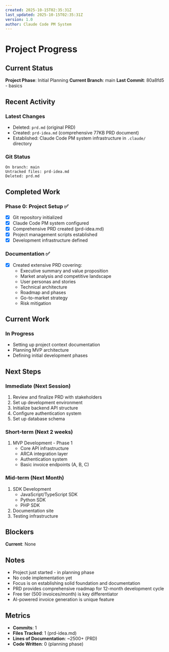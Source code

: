 ```yaml
---
created: 2025-10-15T02:35:31Z
last_updated: 2025-10-15T02:35:31Z
version: 1.0
author: Claude Code PM System
---
```


# Project Progress

## Current Status

**Project Phase**: Initial Planning
**Current Branch**: main
**Last Commit**: 80a8fd5 - basics

## Recent Activity

### Latest Changes
- Deleted: `prd.md` (original PRD)
- Created: `prd-idea.md` (comprehensive 77KB PRD document)
- Established: Claude Code PM system infrastructure in `.claude/` directory

### Git Status
```
On branch: main
Untracked files: prd-idea.md
Deleted: prd.md
```

## Completed Work

### Phase 0: Project Setup ✅
- [x] Git repository initialized
- [x] Claude Code PM system configured
- [x] Comprehensive PRD created (prd-idea.md)
- [x] Project management scripts established
- [x] Development infrastructure defined

### Documentation ✅
- [x] Created extensive PRD covering:
  - Executive summary and value proposition
  - Market analysis and competitive landscape
  - User personas and stories
  - Technical architecture
  - Roadmap and phases
  - Go-to-market strategy
  - Risk mitigation

## Current Work

### In Progress
- Setting up project context documentation
- Planning MVP architecture
- Defining initial development phases

## Next Steps

### Immediate (Next Session)
1. Review and finalize PRD with stakeholders
2. Set up development environment
3. Initialize backend API structure
4. Configure authentication system
5. Set up database schema

### Short-term (Next 2 weeks)
1. MVP Development - Phase 1
   - Core API infrastructure
   - ARCA integration layer
   - Authentication system
   - Basic invoice endpoints (A, B, C)

### Mid-term (Next Month)
1. SDK Development
   - JavaScript/TypeScript SDK
   - Python SDK
   - PHP SDK
2. Documentation site
3. Testing infrastructure

## Blockers

**Current**: None

## Notes

- Project just started - in planning phase
- No code implementation yet
- Focus is on establishing solid foundation and documentation
- PRD provides comprehensive roadmap for 12-month development cycle
- Free tier (500 invoices/month) is key differentiator
- AI-powered invoice generation is unique feature

## Metrics

- **Commits**: 1
- **Files Tracked**: 1 (prd-idea.md)
- **Lines of Documentation**: ~2500+ (PRD)
- **Code Written**: 0 (planning phase)

